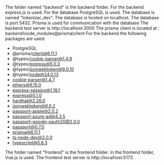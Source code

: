The folder named "backend" is the backend folder.
For the backend express.js is used.
For the database PostgreSQL is used.
The database is named "tokenizer_dev".
The database is hosted on localhost.
The database is port 5432.
Prisma is used for communication with the database
The backend test server is http://localhost:3000
The prisma client is located at : backend\node_modules\@prisma\client
For the backend the following packages are used:
- PostgreSQL
- @prisma/client@6.11.1
- @types/cookie-parser@1.4.9
- @types/express@5.0.3
- @types/jsonwebtoken@9.0.10
- @types/node@24.0.13
- cookie-parser@1.4.7
- ethers@6.15.0
- express-session@1.18.1
- express@5.1.0
- hardhat@2.26.0
- jsonwebtoken@9.0.2
- passport-apple@2.0.2
- passport-azure-ad@4.3.5
- passport-google-oauth20@2.0.0
- passport@0.7.0
- prisma@6.11.1
- ts-node-dev@2.0.0
- typescript@5.8.3



The folder named "frontend" is the frontend folder.
In the frontend folder, Vue.js is used.
The frontend test server is http://localhost:5173
